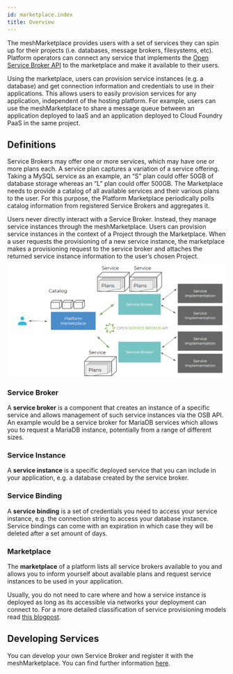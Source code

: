 ```yaml
---
id: marketplace.index
title: Overview
---
```


The meshMarketplace provides users with a set of services they can spin up for their projects (i.e. databases, message brokers, filesystems, etc). Platform operators can connect any service that implements the [Open Service Broker API](https://www.openservicebrokerapi.org/) to the marketplace and make it available to their users.

Using the marketplace, users can provision service instances (e.g. a database) and get connection information and credentials to use in their applications. This allows users to easily provision services for any application, independent of the hosting platform. For example, users can use the meshMarketplace to share a message queue between an application deployed to IaaS and an application deployed to Cloud Foundry PaaS in the same project.

## Definitions

Service Brokers may offer one or more services, which may have one or more plans each.  A service plan captures a variation of a service offering. Taking a MySQL service as an example, an “S” plan could offer 50GB of database storage whereas an “L” plan could offer 500GB. The Marketplace needs to provide a catalog of all available services and their various plans to the user. For this purpose, the Platform Marketplace periodically polls catalog information from registered Service Brokers and aggregates it.

Users never directly interact with a Service Broker. Instead, they  manage service instances through the meshMarketplace. Users can provision service instances in the context of a Project through the Marketplace. When a user requests the provisioning of a new service instance, the marketplace makes a provisioning request to the service broker and attaches the returned service instance information to the user’s chosen Project.

![OSB Marketplace integration](assets/osb-catalog.png)

### Service Broker

A **service broker** is a component that creates an instance of a specific service and allows management of such service instances via the OSB API. An example would be a service broker for MariaDB services which allows you to request a MariaDB instance, potentially from a range of different sizes.

### Service Instance

A **service instance** is a specific deployed service that you can include in your application, e.g. a database created by the service broker.

### Service Binding

A **service binding** is a set of credentials you need to access your service instance, e.g. the connection string to access your database instance.
Service bindings can come with an expiration in which case they will be deleted after a set amount of days.

### Marketplace

The **marketplace** of a platform lists all service brokers available to you and allows you to inform yourself about available plans and request service instances to be used in your application.

Usually, you do not need to care where and how a service instance is deployed as long as its accessible via networks your deployment can connect to. For a more detailed classification of service provisioning models read [this blogpost](https://www.meshcloud.io/en/2018/08/30/platform-services-model-classification/).

## Developing Services

You can develop your own Service Broker and register it with the meshMarketplace. You can find further information [here](meshstack.meshmarketplace.index.md).
